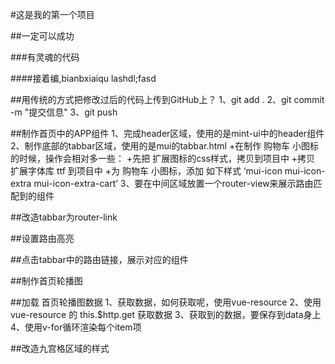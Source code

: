 #这是我的第一个项目

##一定可以成功

###有灵魂的代码

####接着编,bianbxiaiqu lashdl;fasd

##用传统的方式把修改过后的代码上传到GitHub上？
1、git add .
2、git commit -m "提交信息"
3、git push


##制作首页中的APP组件
1、完成header区域，使用的是mint-ui中的header组件
2、制作底部的tabbar区域，使用的是mui的tabbar.html
 +在制作 购物车 小图标的时候，操作会相对多一些：
 +先把 扩展图标的css样式，拷贝到项目中
 +拷贝 扩展字体库 ttf 到项目中
 +为 购物车 小图标，添加 如下样式 ‘mui-icon mui-icon-extra mui-icon-extra-cart’
3、要在中间区域放置一个router-view来展示路由匹配到的组件

##改造tabbar为router-link

##设置路由高亮

##点击tabbar中的路由链接，展示对应的组件

##制作首页轮播图

##加载 首页轮播图数据
1、获取数据，如何获取呢，使用vue-resource
2、使用vue-resource 的 this.$http.get 获取数据
3、获取到的数据，要保存到data身上
4、使用v-for循环渲染每个item项

##改造九宫格区域的样式